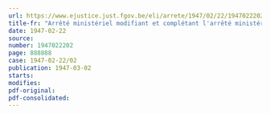 ```yaml
---
url: https://www.ejustice.just.fgov.be/eli/arrete/1947/02/22/1947022202/justel
title-fr: "Arrêté ministériel modifiant et complétant l'arrêté ministériel du 13 février 1947, décrétant une baisse des prix de vente de certains produits textiles et plaçant d'autres sous le régime du prix normal"
date: 1947-02-22
source:
number: 1947022202
page: 888888
case: 1947-02-22/02
publication: 1947-03-02
starts:
modifies:
pdf-original:
pdf-consolidated:
---
```


